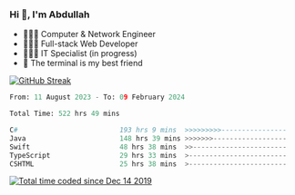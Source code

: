 <h3>Hi 👋, I'm Abdullah</h3>

- 👷🏼‍♂️ Computer & Network Engineer
- 👨🏻‍💻 Full-stack Web Developer
- 👨🏻‍💻 IT Specialist (in progress)
- 🖤 The terminal is my best friend

[![GitHub Streak](https://streak-stats.demolab.com?user=al3bad&theme=transparent&date_format=j%20M%5B%20Y%5D)](https://git.io/streak-stats)

<!--START_SECTION:waka-->

```python
From: 11 August 2023 - To: 09 February 2024

Total Time: 522 hrs 49 mins

C#                         193 hrs 9 mins  >>>>>>>>>----------------   36.67 %
Java                       148 hrs 39 mins >>>>>>>------------------   28.22 %
Swift                      48 hrs 38 mins  >>-----------------------   09.23 %
TypeScript                 29 hrs 33 mins  >------------------------   05.61 %
CSHTML                     25 hrs 38 mins  >------------------------   04.87 %
```

<!--END_SECTION:waka-->

<p>
  <a href="https://wakatime.com/@ce2a2aac-0d6b-4d65-b864-8a4bcaf12967"><img src="https://wakatime.com/badge/user/ce2a2aac-0d6b-4d65-b864-8a4bcaf12967.svg" alt="Total time coded since Dec 14 2019" /></a>
</p>

